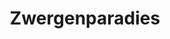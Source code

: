 ---
title: "Zwergenparadies"
url: /poessneck/zwergenparadies-neustaedter-strasse/
shop: Gebrauchtwaren
---